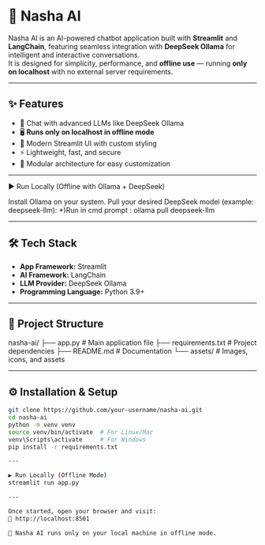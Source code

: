 # 🚀 Nasha AI

Nasha AI is an AI-powered chatbot application built with **Streamlit** and **LangChain**, featuring seamless integration with **DeepSeek Ollama** for intelligent and interactive conversations.  
It is designed for simplicity, performance, and **offline use** — running **only on localhost** with no external server requirements.

---

## ✨ Features
- 🧠 Chat with advanced LLMs like DeepSeek Ollama  
- 🖥️ **Runs only on localhost in offline mode**  
- 🎨 Modern Streamlit UI with custom styling  
- ⚡ Lightweight, fast, and secure  
- 🔌 Modular architecture for easy customization  

---
▶️ Run Locally (Offline with Ollama + DeepSeek)

Install Ollama on your system.
Pull your desired DeepSeek model (example: deepseek-llm):
*)Run in cmd prompt : 
ollama pull deepseek-llm

---

## 🛠️ Tech Stack
- **App Framework:** Streamlit  
- **AI Framework:** LangChain  
- **LLM Provider:** DeepSeek Ollama  
- **Programming Language:** Python 3.9+  

---

## 📂 Project Structure
nasha-ai/
├── app.py # Main application file
├── requirements.txt # Project dependencies
├── README.md # Documentation
└── assets/ # Images, icons, and assets

---

## ⚙️ Installation & Setup
```bash
git clone https://github.com/your-username/nasha-ai.git
cd nasha-ai
python -m venv venv
source venv/bin/activate  # For Linux/Mac
venv\Scripts\activate     # For Windows
pip install -r requirements.txt

---

▶️ Run Locally (Offline Mode)
streamlit run app.py

---

Once started, open your browser and visit:
🔗 http://localhost:8501

📌 Nasha AI runs only on your local machine in offline mode.


